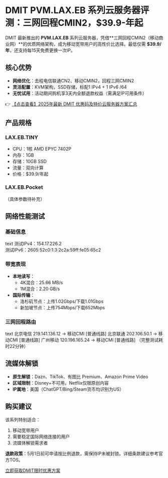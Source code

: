 # DMIT PVM.LAX.EB 系列云服务器评测：三网回程CMIN2，$39.9-年起

DMIT 最新推出的 **PVM.LAX.EB** 系列云服务器，凭借**三网回程CMIN2（移动商业网）**的优质网络架构，成为移动宽带用户的高性价比选择。最低仅需 **$39.9/年**，还支持每15天免费更换一次IP。

## 核心优势

- **网络优化**：去程电信联通CN2、移动CMIN2，回程三网CMIN2
- **灵活配置**：KVM架构，SSD存储，标配1 IPv4 + 1 IPv6 /64
- **无忧试用**：活动期间购机享3天内全额退款权益（需满足IP可用条件）

👉 [【点击查看】2025年最新 DMIT 优惠码及特价云服务器方案汇总](https://bit.ly/dmit_coupon)

## 产品规格

### LAX.EB.TINY
- CPU：1核 AMD EPYC 7402P
- 内存：1GB
- 存储：10GB SSD
- 流量：双向计算
- 价格：$39.9/年起

### LAX.EB.Pocket
（具体参数待补充）

## 网络性能测试

### 基础信息
text
测试IPv4：154.17.226.2  
测试IPv6：2605:52c0:1:3:2c2a:59ff:fe05:65c2

### 带宽表现
- **本地读写**：
  - 4K混合：25.66 MB/s
  - 1M混合：2.20 GB/s
- **国际传输**：
  - 洛杉矶节点：上传1.02Gbps/下载1.01Gbps
  - 新加坡节点：上传754Mbps/下载652Mbps

### 三网回程路由
text
北京电信 219.141.136.12 → 移动CMI [普通线路]
北京联通 202.106.50.1 → 移动CMI [普通线路] 
广州移动 120.196.165.24 → 移动CMI [普通线路]
（完整测试耗时22分钟）

## 流媒体解锁
- **原生解锁**：Dazn、TikTok、有图比 Premium、Amazon Prime Video
- **区域限制**：Disney+不可用，Netflix仅限原创内容
- **IP属地**：美国（ChatGPT/Bing/Steam货币均识别为US）

## 购买建议

该系列特别适合：
1. 移动宽带用户
2. 需要稳定国际网络连接的用户
3. 流媒体解锁需求者

**退款政策**：5月1日前可申请按比例退款，需保持IP未被封锁。详细条款建议参考官方TOS。

[立即获取DMIT限时优惠方案](https://bit.ly/dmit_coupon)